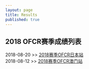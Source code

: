 ```yaml
---
layout: page
title: Results
published: true
---
```

## 2018 OFCR赛季成绩列表  

2018-08-20 >> [2018赛季OFCR日本站](/results/2018-JPN/)  
2018-08-12 >> [2018赛季OFCR澳门站](/results/2018-MAC/)
